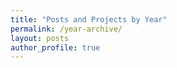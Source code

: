 ```yaml
---
title: "Posts and Projects by Year"
permalink: /year-archive/
layout: posts
author_profile: true
---
```

